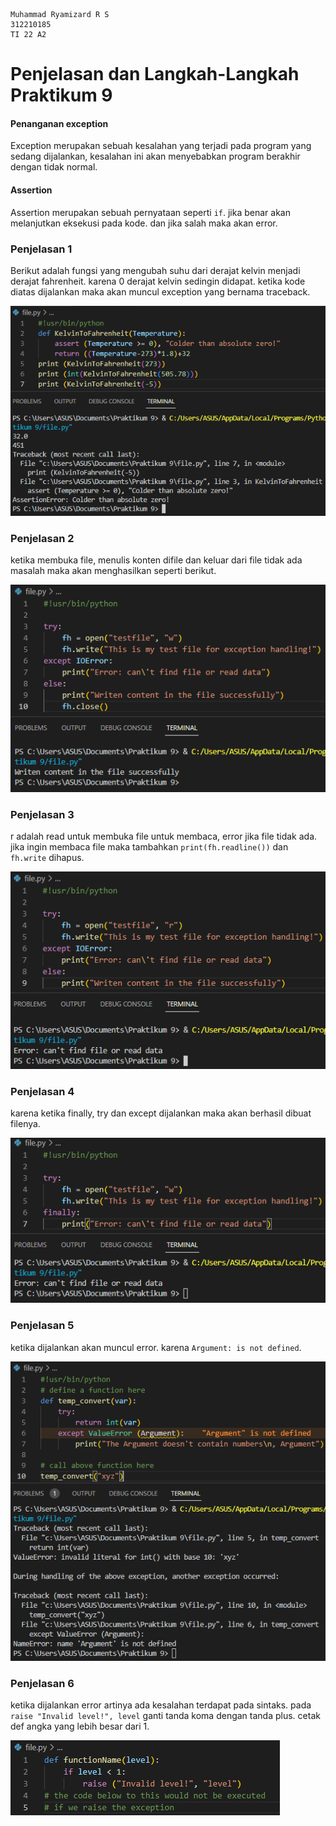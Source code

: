 ```
Muhammad Ryamizard R S
312210185
TI 22 A2
```


# Penjelasan dan Langkah-Langkah Praktikum 9 

#### Penanganan exception 
Exception merupakan sebuah kesalahan yang terjadi pada program yang sedang dijalankan, kesalahan ini akan menyebabkan program berakhir dengan tidak normal.

#### Assertion
Assertion merupakan sebuah pernyataan seperti `if`. jika benar akan melanjutkan eksekusi pada kode. dan jika salah maka akan error.

### Penjelasan 1
Berikut adalah fungsi yang mengubah suhu dari derajat kelvin menjadi derajat fahrenheit. karena 0 derajat kelvin sedingin didapat. ketika kode diatas dijalankan maka akan muncul exception yang bernama traceback.

![foto1](foto/foto1.png)

### Penjelasan 2
ketika membuka file, menulis konten difile dan keluar dari file tidak ada masalah maka akan menghasilkan seperti berikut.

![foto2](foto/foto2.png)

### Penjelasan 3
r adalah read untuk membuka file untuk membaca, error jika file tidak ada. jika ingin membaca file maka tambahkan 
`print(fh.readline())` dan `fh.write` dihapus.

![foto3](foto/foto3.png)

### Penjelasan 4
karena ketika finally, try dan except dijalankan maka akan berhasil dibuat filenya.

![foto4](foto/foto4.png)

### Penjelasan 5
ketika dijalankan akan muncul error. karena `Argument: is not defined`.

![foto5](foto/foto5.png)

### Penjelasan 6
ketika dijalankan error artinya ada kesalahan terdapat pada sintaks. pada `raise "Invalid level!", level` ganti tanda koma dengan tanda plus. cetak def angka yang lebih besar dari 1.

![foto6](foto/foto6.png)
